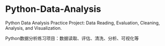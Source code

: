 # Python-Data-Analysis
Python Data Analysis Practice Project: Data Reading, Evaluation, Cleaning, Analysis, and Visualization.

Python数据分析练习项目：数据读取、评估、清洗、分析、可视化等
